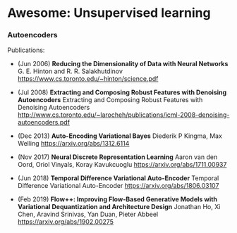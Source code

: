 # Awesome: Unsupervised learning

### Autoencoders

Publications:

- (Jun 2006) **Reducing the Dimensionality of Data with Neural Networks**
    G. E. Hinton and R. R. Salakhutdinov
    https://www.cs.toronto.edu/~hinton/science.pdf
    
- (Jul 2008) **Extracting and Composing Robust Features with Denoising Autoencoders**
    Extracting and Composing Robust Features with Denoising Autoencoders
    http://www.cs.toronto.edu/~larocheh/publications/icml-2008-denoising-autoencoders.pdf

- (Dec 2013) **Auto-Encoding Variational Bayes**
	Diederik P Kingma, Max Welling
    https://arxiv.org/abs/1312.6114
    
- (Nov 2017) **Neural Discrete Representation Learning**
  Aaron van den Oord, Oriol Vinyals, Koray Kavukcuoglu
  https://arxiv.org/abs/1711.00937
  
- (Jun 2018) **Temporal Difference Variational Auto-Encoder**
  Temporal Difference Variational Auto-Encoder
  https://arxiv.org/abs/1806.03107
    
- (Feb 2019) **Flow++: Improving Flow-Based Generative Models with Variational Dequantization and Architecture Design**
  Jonathan Ho, Xi Chen, Aravind Srinivas, Yan Duan, Pieter Abbeel
  https://arxiv.org/abs/1902.00275
